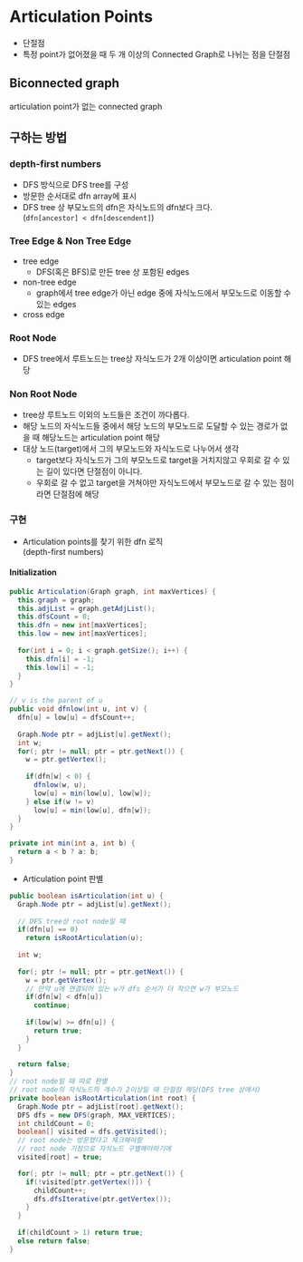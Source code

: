 # Articulation Points

- 단절점
- 특정 point가 없어졌을 때 두 개 이상의 Connected Graph로 나뉘는 점을 단절점

## Biconnected graph

articulation point가 없는 connected graph

## 구하는 방법

### depth-first numbers

- DFS 방식으로 DFS tree를 구성
- 방문한 순서대로 dfn array에 표시
- DFS tree 상 부모노드의 dfn은 자식노드의 dfn보다 크다.  
  (`dfn[ancestor] < dfn[descendent]`)

### Tree Edge & Non Tree Edge

- tree edge
  - DFS(혹은 BFS)로 만든 tree 상 포함된 edges
- non-tree edge  
  - graph에서 tree edge가 아닌 edge 중에 자식노드에서 부모노드로 이동할 수 있는 edges
- cross edge

### Root Node
- DFS tree에서 루트노드는 tree상 자식노드가 2개 이상이면 articulation point 해당

### Non Root Node
- tree상 루트노드 이외의 노드들은 조건이 까다롭다.
- 해당 노드의 자식노드들 중에서 해당 노드의 부모노드로 도달할 수 있는 경로가 없을 때 해당노드는 articulation point 해당
- 대상 노드(target)에서 그의 부모노드와 자식노드로 나누어서 생각
  - target보다 자식노드가 그의 부모노드로 target을 거치지않고 우회로 갈 수 있는 길이 있다면 단절점이 아니다.
  - 우회로 갈 수 없고 target을 거쳐야만 자식노드에서 부모노드로 갈 수 있는 점이라면 단절점에 해당

### 구현
- Articulation points를 찾기 위한 dfn 로직  
  (depth-first numbers)

#### Initialization

```java
public Articulation(Graph graph, int maxVertices) {
  this.graph = graph;
  this.adjList = graph.getAdjList();
  this.dfsCount = 0;
  this.dfn = new int[maxVertices];
  this.low = new int[maxVertices];
  
  for(int i = 0; i < graph.getSize(); i++) {
    this.dfn[i] = -1;
    this.low[i] = -1;
  }
}
```

```java
// v is the parent of u
public void dfnlow(int u, int v) {
  dfn[u] = low[u] = dfsCount++;
  
  Graph.Node ptr = adjList[u].getNext();
  int w;
  for(; ptr != null; ptr = ptr.getNext()) {
    w = ptr.getVertex();
    
    if(dfn[w] < 0) {
      dfnlow(w, u);
      low[u] = min(low[u], low[w]);
    } else if(w != v)
      low[u] = min(low[u], dfn[w]);
  }
}

private int min(int a, int b) {
  return a < b ? a: b;
}
```

- Articulation point 판별
```java
public boolean isArticulation(int u) {
  Graph.Node ptr = adjList[u].getNext();
  
  // DFS tree상 root node일 때
  if(dfn[u] == 0)
    return isRootArticulation(u);
  
  int w;
  
  for(; ptr != null; ptr = ptr.getNext()) {
    w = ptr.getVertex();
    // 만약 u에 연결되어 있는 w가 dfs 순서가 더 작으면 w가 부모노드
    if(dfn[w] < dfn[u])
      continue;
    
    if(low[w] >= dfn[u]) {
      return true;
    }
  }
  
  return false;
}
// root node일 때 따로 판별
// root node의 자식노드의 개수가 2이상일 때 단절점 해당(DFS tree 상에서)
private boolean isRootArticulation(int root) {
  Graph.Node ptr = adjList[root].getNext();
  DFS dfs = new DFS(graph, MAX_VERTICES);
  int childCount = 0;
  boolean[] visited = dfs.getVisited();
  // root node는 방문했다고 체크해야함
  // root node 기점으로 자식노드 구별해야하기에
  visited[root] = true;

  for(; ptr != null; ptr = ptr.getNext()) {
    if(!visited[ptr.getVertex()]) {
      childCount++;
      dfs.dfsIterative(ptr.getVertex());
    }
  }
  
  if(childCount > 1) return true;
  else return false;
}
```